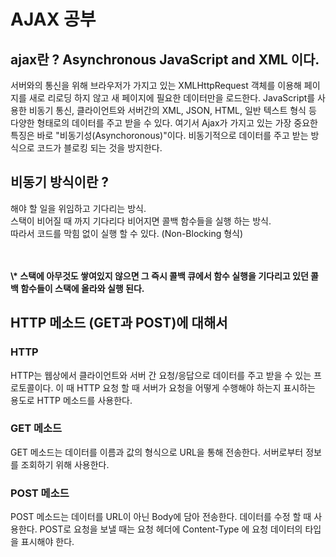# AJAX 공부

## ajax란 ? Asynchronous JavaScript and XML 이다.

서버와의 통신을 위해 브라우저가 가지고 있는 XMLHttpRequest 객체를 이용해 페이지를 새로 리로딩 하지 않고 새 페이지에 필요한 데이터만을 로드한다. JavaScript를 사용한 비동기 통신, 클라이언트와 서버간의 XML, JSON, HTML, 일반 텍스트 형식 등 다양한 형태로의 데이터를 주고 받을 수 있다. 여기서 Ajax가 가지고 있는 가장 중요한 특징은 바로 "비동기성(Asynchoronous)"이다. 비동기적으로 데이터를 주고 받는 방식으로 코드가 블로킹 되는 것을 방지한다.

## 비동기 방식이란 ?

해야 할 일을 위임하고 기다리는 방식.
<br />
스택이 비어질 때 까지 기다리다 비어지면 콜백 함수들을 실행 하는 방식.
<br />
따라서 코드를 막힘 없이 실행 할 수 있다. (Non-Blocking 형식)

<br />
<br />
<strong>\* 스택에 아무것도 쌓여있지 않으면 그 즉시 콜백 큐에서 함수 실행을 기다리고 있던 콜백 함수들이 스택에 올라와 실행 된다.</strong>

## HTTP 메소드 (GET과 POST)에 대해서

### HTTP

HTTP는 웹상에서 클라이언트와 서버 간 요청/응답으로 데이터를 주고 받을 수 있는 프로토콜이다. 이 때 HTTP 요청 할 때 서버가 요청을 어떻게 수행해야 하는지 표시하는 용도로 HTTP 메소드를 사용한다.

### GET 메소드

GET 메소드는 데이터를 이름과 값의 형식으로 URL을 통해 전송한다. 서버로부터 정보를 조회하기 위해 사용한다.

### POST 메소드

POST 메소드는 데이터를 URL이 아닌 Body에 담아 전송한다. 데이터를 수정 할 때 사용한다. POST로 요청을 보낼 때는 요청 헤더에 Content-Type 에 요청 데이터의 타입을 표시해야 한다.
